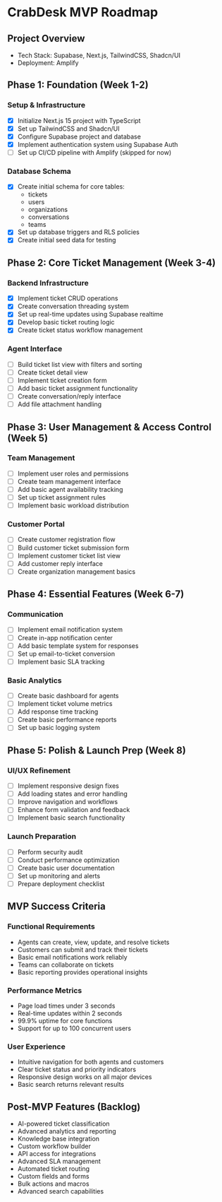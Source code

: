 # CrabDesk MVP Roadmap

## Project Overview
- Tech Stack: Supabase, Next.js, TailwindCSS, Shadcn/UI
- Deployment: Amplify

## Phase 1: Foundation (Week 1-2)
### Setup & Infrastructure
- [X] Initialize Next.js 15 project with TypeScript
- [X] Set up TailwindCSS and Shadcn/UI
- [X] Configure Supabase project and database
- [X] Implement authentication system using Supabase Auth
- [ ] Set up CI/CD pipeline with Amplify (skipped for now)

### Database Schema
- [X] Create initial schema for core tables:
  - tickets
  - users
  - organizations
  - conversations
  - teams
- [X] Set up database triggers and RLS policies
- [X] Create initial seed data for testing

## Phase 2: Core Ticket Management (Week 3-4)
### Backend Infrastructure
- [X] Implement ticket CRUD operations
- [X] Create conversation threading system
- [X] Set up real-time updates using Supabase realtime
- [X] Develop basic ticket routing logic
- [X] Create ticket status workflow management

### Agent Interface
- [ ] Build ticket list view with filters and sorting
- [ ] Create ticket detail view
- [ ] Implement ticket creation form
- [ ] Add basic ticket assignment functionality
- [ ] Create conversation/reply interface
- [ ] Add file attachment handling

## Phase 3: User Management & Access Control (Week 5)
### Team Management
- [ ] Implement user roles and permissions
- [ ] Create team management interface
- [ ] Add basic agent availability tracking
- [ ] Set up ticket assignment rules
- [ ] Implement basic workload distribution

### Customer Portal
- [ ] Create customer registration flow
- [ ] Build customer ticket submission form
- [ ] Implement customer ticket list view
- [ ] Add customer reply interface
- [ ] Create organization management basics

## Phase 4: Essential Features (Week 6-7)
### Communication
- [ ] Implement email notification system
- [ ] Create in-app notification center
- [ ] Add basic template system for responses
- [ ] Set up email-to-ticket conversion
- [ ] Implement basic SLA tracking

### Basic Analytics
- [ ] Create basic dashboard for agents
- [ ] Implement ticket volume metrics
- [ ] Add response time tracking
- [ ] Create basic performance reports
- [ ] Set up basic logging system

## Phase 5: Polish & Launch Prep (Week 8)
### UI/UX Refinement
- [ ] Implement responsive design fixes
- [ ] Add loading states and error handling
- [ ] Improve navigation and workflows
- [ ] Enhance form validation and feedback
- [ ] Implement basic search functionality

### Launch Preparation
- [ ] Perform security audit
- [ ] Conduct performance optimization
- [ ] Create basic user documentation
- [ ] Set up monitoring and alerts
- [ ] Prepare deployment checklist

## MVP Success Criteria
### Functional Requirements
- Agents can create, view, update, and resolve tickets
- Customers can submit and track their tickets
- Basic email notifications work reliably
- Teams can collaborate on tickets
- Basic reporting provides operational insights

### Performance Metrics
- Page load times under 3 seconds
- Real-time updates within 2 seconds
- 99.9% uptime for core functions
- Support for up to 100 concurrent users

### User Experience
- Intuitive navigation for both agents and customers
- Clear ticket status and priority indicators
- Responsive design works on all major devices
- Basic search returns relevant results

## Post-MVP Features (Backlog)
- AI-powered ticket classification
- Advanced analytics and reporting
- Knowledge base integration
- Custom workflow builder
- API access for integrations
- Advanced SLA management
- Automated ticket routing
- Custom fields and forms
- Bulk actions and macros
- Advanced search capabilities 